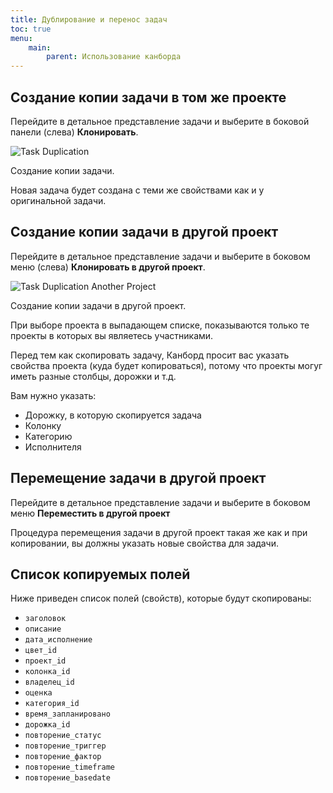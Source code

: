 ```yaml
---
title: Дублирование и перенос задач
toc: true
menu:
    main:
        parent: Использование канборда
---
```



Создание копии задачи в том же проекте
--------------------------------------

Перейдите в детальное представление задачи и выберите в боковой панели (слева) **Клонировать**.

![Task Duplication](/images/v1/task-duplication.png)

Создание копии задачи.

Новая задача будет создана с теми же свойствами как и у оригинальной задачи.

Создание копии задачи в другой проект
-------------------------------------

Перейдите в детальное представление задачи и выберите в боковом меню (слева) **Клонировать в другой проект**.

![Task Duplication Another Project](/images/v1/task-duplication-another-project.png)

Создание копии задачи в другой проект.


При выборе проекта в выпадающем списке, показываются только те проекты в которых вы являетесь участниками.

Перед тем как скопировать задачу, Канборд просит вас указать свойства проекта (куда будет копироваться), потому что проекты могуг иметь разные столбцы, дорожки и т.д.

Вам нужно указать:

-   Дорожку, в которую скопируется задача
-   Колонку
-   Категорию
-   Исполнителя

Перемещение задачи в другой проект
----------------------------------

Перейдите в детальное представление задачи и выберите в боковом меню **Переместить в другой проект**

Процедура перемещения задачи в другой проект такая же как и при копировании, вы должны указать новые свойства для задачи.

Список копируемых полей
-----------------------

Ниже приведен список полей (свойств), которые будут скопированы:

-   `заголовок`
-   `описание`
-   `дата_исполнение`
-   `цвет_id`
-   `проект_id`
-   `колонка_id`
-   `владелец_id`
-   `оценка`
-   `категория_id`
-   `время_запланировано`
-   `дорожка_id`
-   `повторение_статус`
-   `повторение_триггер`
-   `повторение_фактор`
-   `повторение_timeframe`
-   `повторение_basedate`
